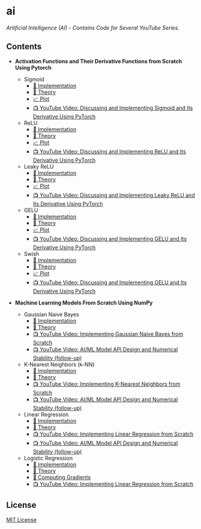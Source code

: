 # ai

_Artificial Intelligence (AI) - Contains Code for Several YouTube Series._

## Contents

- **Activation Functions and Their Derivative Functions from Scratch Using Pytorch**

  - Sigmoid
    - [:rocket: Implementation][sigmoid]
    - [:orange_book: Theory][sigmoid_theory]
    - [:chart_with_upwards_trend: Plot][sigmoid_plot]
    - [:tv: YouTube Video: Discussing and Implementing Sigmoid and Its Derivative Using PyTorch][sigmoid_youtube]
  - ReLU
    - [:rocket: Implementation][relu]
    - [:orange_book: Theory][relu_theory]
    - [:chart_with_upwards_trend: Plot][relu_plot]
    - [:tv: YouTube Video: Discussing and Implementing ReLU and Its Derivative Using PyTorch][relu_youtube]
  - Leaky ReLU
    - [:rocket: Implementation][leaky_relu]
    - [:orange_book: Theory][leaky_relu_theory]
    - [:chart_with_upwards_trend: Plot][leaky_relu_plot]
    - [:tv: YouTube Video: Discussing and Implementing Leaky ReLU and Its Derivative Using PyTorch][leaky_relu_youtube]
  - GELU
    - [:rocket: Implementation][gelu]
    - [:orange_book: Theory][gelu_theory]
    - [:chart_with_upwards_trend: Plot][gelu_plot]
    - [:tv: YouTube Video: Discussing and Implementing GELU and Its Derivative Using PyTorch][gelu_youtube]
  - Swish
    - [:rocket: Implementation][swish]
    - [:orange_book: Theory][swish_theory]
    - [:chart_with_upwards_trend: Plot][swish_plot]
    - [:tv: YouTube Video: Discussing and Implementing GELU and Its Derivative Using PyTorch][swish_youtube]

- **Machine Learning Models From Scratch Using NumPy**

  - Gaussian Naive Bayes
    - [:rocket: Implementation][gaussian_naive_bayes]
    - [:orange_book: Theory][gaussian_naive_bayes_theory]
    - [:tv: YouTube Video: Implementing Gaussian Naive Bayes from Scratch][gaussian_naive_bayes_youtube]
    - [:tv: YouTube Video: AI/ML Model API Design and Numerical Stability (follow-up)][api_design_and_numerical_stability]
  - K-Nearest Neighbors (k-NN)
    - [:rocket: Implementation][k_nearest_neighbors]
    - [:orange_book: Theory][k_nearest_neighbors_theory]
    - [:tv: YouTube Video: Implementing K-Nearest Neighbors from Scratch][k_nearest_neighbors_youtube]
    - [:tv: YouTube Video: AI/ML Model API Design and Numerical Stability (follow-up)][api_design_and_numerical_stability]
  - Linear Regression
    - [:rocket: Implementation][linear_regression]
    - [:orange_book: Theory][linear_regression_theory]
    - [:tv: YouTube Video: Implementing Linear Regression from Scratch][linear_regression_youtube]
    - [:tv: YouTube Video: AI/ML Model API Design and Numerical Stability (follow-up)][api_design_and_numerical_stability]
  - Logistic Regression
    - [:rocket: Implementation][logistic_regression]
    - [:orange_book: Theory][logistic_regression_theory]
    - [:orange_book: Computing Gradients][logistic_regression_computing_gradients]
    - [:tv: YouTube Video: Implementing Linear Regression from Scratch][logistic_regression_youtube]

## License

[MIT License][license]

[license]: LICENSE
[sigmoid]: activations/sigmoid.py
[sigmoid_theory]: https://en.wikipedia.org/wiki/Sigmoid_function
[sigmoid_plot]: activations/plots/sigmoid.png
[sigmoid_youtube]: https://www.youtube.com/watch?v=oxC3T_-_Amw
[relu]: activations/relu.py
[relu_theory]: https://en.wikipedia.org/wiki/Rectifier_(neural_networks)
[relu_plot]: activations/plots/relu.png
[relu_youtube]: https://www.youtube.com/watch?v=93qjwrP7PfE
[leaky_relu]: activations/leaky_relu.py
[leaky_relu_theory]: https://en.wikipedia.org/wiki/Rectifier_(neural_networks)#Leaky_ReLU
[leaky_relu_plot]: activations/plots/leaky_relu.png
[leaky_relu_youtube]: https://www.youtube.com/watch?v=1HLKeWG0qnE
[gelu]: activations/gelu.py
[gelu_theory]: https://en.wikipedia.org/wiki/Rectifier_(neural_networks)#Gaussian-error_linear_unit_(GELU)
[gelu_plot]: activations/plots/gelu.png
[gelu_youtube]: https://www.youtube.com/watch?v=1HLKeWG0qnE
[swish]: activations/swish.py
[swish_theory]: https://en.wikipedia.org/wiki/Rectifier_(neural_networks)#SiLU
[swish_plot]: activations/plots/swish.png
[swish_youtube]: https://www.youtube.com/watch?v=1HLKeWG0qnE
[gaussian_naive_bayes]: models/gaussian_naive_bayes.py
[gaussian_naive_bayes_theory]: https://en.wikipedia.org/wiki/Naive_Bayes_classifier#Gaussian_naive_Bayes
[gaussian_naive_bayes_youtube]: https://www.youtube.com/watch?v=maJIRFeQBVI
[k_nearest_neighbors]: models/k_nearest_neighbors.py
[k_nearest_neighbors_theory]: https://en.wikipedia.org/wiki/K-nearest_neighbors_algorithm
[k_nearest_neighbors_youtube]: https://www.youtube.com/watch?v=8SFTAcZb9i4
[linear_regression]: models/linear_regression.py
[linear_regression_theory]: https://en.wikipedia.org/wiki/Linear_regression
[linear_regression_youtube]: https://www.youtube.com/watch?v=7FdQZ9r41LU
[logistic_regression]: models/logistic_regression.py
[logistic_regression_theory]: https://en.wikipedia.org/wiki/Logistic_regression
[logistic_regression_computing_gradients]: theory/gradients/logistic_regression/logistic_regression.pdf
[logistic_regression_youtube]: https://www.youtube.com/watch?v=YDa3rX9yLCE
[implement]: https://www.youtube.com/watch?v=maJIRFeQBVI&list=PLG8XxYPkVOUvVzz1ZKcGAJpIBK7GRrFYR
[api_design_and_numerical_stability]: https://www.youtube.com/watch?v=BOoTX0hkO6k
